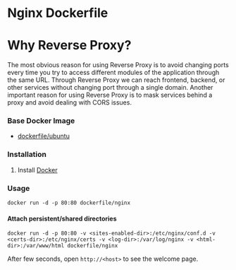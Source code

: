 # Nginx Dockerfile

# Why Reverse Proxy?
The most obvious reason for using Reverse Proxy is to avoid changing ports every time you try to access different modules of the application through the same URL. Through Reverse Proxy we can reach frontend, backend, or other services without changing port through a single domain. Another important reason for using Reverse Proxy is to mask services behind a proxy and avoid dealing with CORS issues.

### Base Docker Image
* [dockerfile/ubuntu](http://dockerfile.github.io/#/ubuntu)

### Installation
1. Install [Docker](https://www.docker.com/)

### Usage

    docker run -d -p 80:80 dockerfile/nginx

#### Attach persistent/shared directories

    docker run -d -p 80:80 -v <sites-enabled-dir>:/etc/nginx/conf.d -v <certs-dir>:/etc/nginx/certs -v <log-dir>:/var/log/nginx -v <html-dir>:/var/www/html dockerfile/nginx

After few seconds, open `http://<host>` to see the welcome page.
